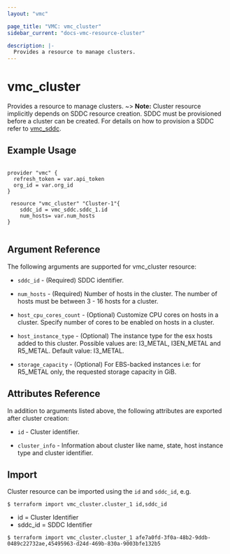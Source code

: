 ```yaml
---
layout: "vmc"

page_title: "VMC: vmc_cluster"
sidebar_current: "docs-vmc-resource-cluster"

description: |-
  Provides a resource to manage clusters.
---
```


# vmc_cluster

Provides a resource to manage clusters.
~> **Note:** Cluster resource implicitly depends on SDDC resource creation. SDDC must be provisioned before a cluster can be created. For details on how to provision a SDDC refer to [vmc_sddc](https://www.terraform.io/docs/providers/vmc/r/sddc.html).

## Example Usage

```hcl

provider "vmc" {
  refresh_token = var.api_token
  org_id = var.org_id
}

 resource "vmc_cluster" "Cluster-1"{
    sddc_id = vmc_sddc.sddc_1.id
    num_hosts= var.num_hosts
}


```

## Argument Reference

The following arguments are supported for vmc_cluster resource:

* `sddc_id` - (Required) SDDC identifier.

* `num_hosts` - (Required) Number of hosts in the cluster. The number of hosts must be between 3 - 16 hosts for a cluster.

* `host_cpu_cores_count` - (Optional) Customize CPU cores on hosts in a cluster. Specify number of cores to be enabled on hosts in a cluster.

* `host_instance_type` - (Optional) The instance type for the esx hosts added to this cluster. Possible values are: I3_METAL, I3EN_METAL and R5_METAL. Default value: I3_METAL.

* `storage_capacity` - (Optional) For EBS-backed instances i.e: for R5_METAL only, the requested storage capacity in GiB.

## Attributes Reference

In addition to arguments listed above, the following attributes are exported after cluster creation:

* `id` - Cluster identifier.

* `cluster_info` - Information about cluster like name, state, host instance type and cluster identifier.

## Import

Cluster resource can be imported using the `id` and `sddc_id`, e.g.

`$ terraform import vmc_cluster.cluster_1 id,sddc_id`

- id = Cluster Identifier
- sddc_id = SDDC Identifier

`$ terraform import vmc_cluster.cluster_1 afe7a0fd-3f0a-48b2-9ddb-0489c22732ae,45495963-d24d-469b-830a-9003bfe132b5`